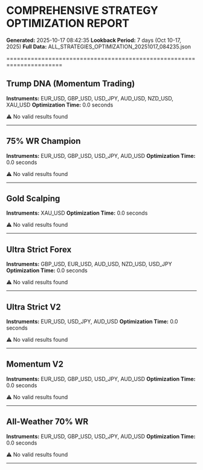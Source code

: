 # COMPREHENSIVE STRATEGY OPTIMIZATION REPORT

**Generated:** 2025-10-17 08:42:35
**Lookback Period:** 7 days (Oct 10-17, 2025)
**Full Data:** ALL_STRATEGIES_OPTIMIZATION_20251017_084235.json

======================================================================

## Trump DNA (Momentum Trading)

**Instruments:** EUR_USD, GBP_USD, USD_JPY, AUD_USD, NZD_USD, XAU_USD
**Optimization Time:** 0.0 seconds

⚠️ No valid results found

----------------------------------------------------------------------

## 75% WR Champion

**Instruments:** EUR_USD, GBP_USD, USD_JPY, AUD_USD
**Optimization Time:** 0.0 seconds

⚠️ No valid results found

----------------------------------------------------------------------

## Gold Scalping

**Instruments:** XAU_USD
**Optimization Time:** 0.0 seconds

⚠️ No valid results found

----------------------------------------------------------------------

## Ultra Strict Forex

**Instruments:** GBP_USD, EUR_USD, AUD_USD, NZD_USD, USD_JPY
**Optimization Time:** 0.0 seconds

⚠️ No valid results found

----------------------------------------------------------------------

## Ultra Strict V2

**Instruments:** EUR_USD, USD_JPY, AUD_USD
**Optimization Time:** 0.0 seconds

⚠️ No valid results found

----------------------------------------------------------------------

## Momentum V2

**Instruments:** EUR_USD, GBP_USD, USD_JPY, AUD_USD
**Optimization Time:** 0.0 seconds

⚠️ No valid results found

----------------------------------------------------------------------

## All-Weather 70% WR

**Instruments:** EUR_USD, GBP_USD, USD_JPY, AUD_USD
**Optimization Time:** 0.0 seconds

⚠️ No valid results found

----------------------------------------------------------------------

